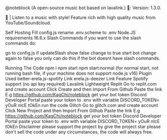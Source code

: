 @noteblock (A open-source music bot based on lavalink.) 🤖: Version: 1.3.0.

🎵 | Listen to a music with style! Feature rich with high quality music from YouTube/Soundcloud.

Self Hosting
Fill config.js
rename .env.scheme to .env
Node.JS requirements 16.6.x
Slash Commands
if you want to use the slash commands do:

go to config.js
if updateSlash show false change to true
start bot
change again to false
you only can do this if the bot doesnt have slash commands.

Running The Code
npm i
npm start
npm start:normal (for normal start, not running bash file, if your machine does not support node.js v16)
Plugin Used
better-erela.js-spotify Link
erela.js-deezer Link
Feature
Spotify support (no api key required)
Lavalink
Lightweight
Replit
Go to replit.com and create account
Click Create and then Import From Github
Paste the link E.g https://github.com/KagChi/noteblock
get your bot token Discord Developer Portal
paste your token to .env with variable DISCORD_TOKEN= yOuR nIcE tOkEn
run the code
Glitch
Go to glitch.com and create account
Click New Project and then Import From Github
Paste the link E.g https://github.com/KagChi/noteblock
get your bot token Discord Developer Portal
paste your token to .env with variable DISCORD_TOKEN= yOuR nIcE tOkEn
Disclaimer
please support the project by give the project star
please don't sell the code under any circumstances, the code will always free.
